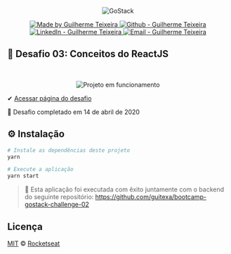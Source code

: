 <p align="center">
    <img alt="GoStack" src="https://storage.googleapis.com/golden-wind/bootcamp-gostack/header-desafios-new.png" />
</p>

<p align="center">

  <a href="https://github.com/guitexa" target="_blank">
    <img alt="Made by Guilherme Teixeira" src="https://img.shields.io/badge/made%20by-Guilherme_Teixeira-informational">
  </a>
  <a href="https://github.com/guitexa" target="_blank" >
    <img alt="Github - Guilherme Teixeira" src="https://img.shields.io/badge/Github--%23F8952D?style=social&logo=github">
  </a>
  <a href="https://www.linkedin.com/in/guitexa/" target="_blank" >
    <img alt="LinkedIn - Guilherme Teixeira" src="https://img.shields.io/badge/Linkedin--%23F8952D?style=social&logo=linkedin">
  </a>
  <a href="mailto:guilhermetexa@outlook.com" target="_blank" >
    <img alt="Email - Guilherme Teixeira" src="https://img.shields.io/badge/Email--%23F8952D?style=social&logo=gmail">
  </a>

</p>

## :rocket: Desafio 03: Conceitos do ReactJS

<br />
<p align="center">
<img alt="Projeto em funcionamento" src="https://media.giphy.com/media/LQiQJEX8QkkbWaCNZq/giphy.gif">
</p>

✔ [Acessar página do desafio](https://github.com/Rocketseat/bootcamp-gostack-desafios/tree/master/desafio-conceitos-reactjs)

🏁 Desafio completado em 14 de abril de 2020

## ⚙️ Instalação

```Bash
# Instale as dependências deste projeto
yarn

# Execute a aplicação
yarn start
```

> 🚧 Esta aplicação foi executada com êxito juntamente com o backend do seguinte repositório: https://github.com/guitexa/bootcamp-gostack-challenge-02

## Licença

[MIT](./LICENSE) &copy; [Rocketseat](https://rocketseat.com.br/)

